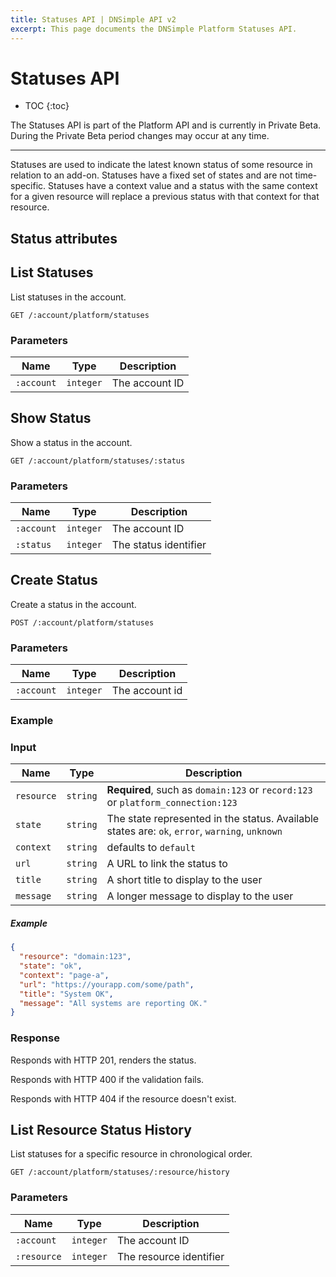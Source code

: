 ```yaml
---
title: Statuses API | DNSimple API v2
excerpt: This page documents the DNSimple Platform Statuses API.
---
```


# Statuses API

* TOC
{:toc}

<note>
  The Statuses API is part of the Platform API and is currently in Private Beta. During the Private Beta period changes may occur at any time.
</note>

---

Statuses are used to indicate the latest known status of some resource in relation to an add-on. Statuses have a fixed set of states and are not time-specific. Statuses have a context value and a status with the same context for a given resource will replace a previous status with that context for that resource.

## Status attributes

## List Statuses

List statuses in the account.

~~~
GET /:account/platform/statuses
~~~

### Parameters

Name | Type | Description
-----|------|------------
`:account` | `integer` | The account ID

## Show Status

Show a status in the account.

~~~
GET /:account/platform/statuses/:status
~~~

### Parameters

Name | Type | Description
-----|------|------------
`:account` | `integer` | The account ID
`:status` | `integer` | The status identifier

## Create Status

Create a status in the account.

~~~
POST /:account/platform/statuses
~~~

### Parameters

Name | Type | Description
-----|------|------------
`:account` | `integer` | The account id

### Example

### Input

Name | Type | Description
-----|------|------------
`resource` | `string` | **Required**, such as `domain:123` or `record:123` or `platform_connection:123`
`state` | `string` | The state represented in the status. Available states are: `ok`, `error`, `warning`, `unknown`
`context` | `string` | defaults to `default`
`url` | `string` | A URL to link the status to
`title` | `string` | A short title to display to the user
`message` | `string` | A longer message to display to the user

##### Example

~~~json
{
  "resource": "domain:123",
  "state": "ok",
  "context": "page-a",
  "url": "https://yourapp.com/some/path",
  "title": "System OK",
  "message": "All systems are reporting OK."
}
~~~

### Response

Responds with HTTP 201, renders the status.

Responds with HTTP 400 if the validation fails.

Responds with HTTP 404 if the resource doesn't exist.

## List Resource Status History

List statuses for a specific resource in chronological order.

~~~
GET /:account/platform/statuses/:resource/history
~~~

### Parameters

Name | Type | Description
-----|------|------------
`:account` | `integer` | The account ID
`:resource` | `integer` | The resource identifier
